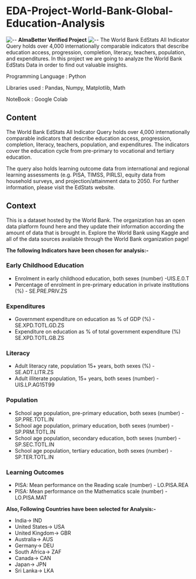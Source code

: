 # EDA-Project-World-Bank-Global-Education-Analysis
![--](https://raw.githubusercontent.com/andreasbm/readme/master/assets/lines/rainbow.png)
**AlmaBetter Verified Project**
![--](https://raw.githubusercontent.com/andreasbm/readme/master/assets/lines/rainbow.png)
The World Bank EdStats All Indicator Query holds over 4,000 internationally comparable indicators that describe education access, progression, completion, literacy, teachers, population, and expenditures. In this project we are going to analyze the World Bank EdStats Data in order to find out valuable insights.

Programming Language : Python

Libraries used : Pandas, Numpy, Matplotlib, Math

NoteBook : Google Colab
## Content
The World Bank EdStats All Indicator Query holds over 4,000 internationally comparable indicators that describe education access, progression, completion, literacy, teachers, population, and expenditures. The indicators cover the education cycle from pre-primary to vocational and tertiary education.

The query also holds learning outcome data from international and regional learning assessments (e.g. PISA, TIMSS, PIRLS), equity data from household surveys, and projection/attainment data to 2050. For further information, please visit the EdStats website.

## Context
This is a dataset hosted by the World Bank. The organization has an open data platform found here and they update their information according the amount of data that is brought in. Explore the World Bank using Kaggle and all of the data sources available through the World Bank organization page!

**The following Indicators have been chosen for analysis:-**

### Early Childhood Education

* Enrolment in early childhood education, both sexes (number) -UIS.E.0.T
* Percentage of enrolment in pre-primary education in private institutions (%) - SE.PRE.PRIV.ZS

### Expenditures

* Government expenditure on education as % of GDP (%) - SE.XPD.TOTL.GD.ZS
* Expenditure on education as % of total government expenditure (%) SE.XPD.TOTL.GB.ZS

### Literacy

* Adult literacy rate, population 15+ years, both sexes (%) - SE.ADT.LITR.ZS
* Adult illiterate population, 15+ years, both sexes (number) - UIS.LP.AG15T99

### Population

* School age population, pre-primary education, both sexes (number) - SP.PRE.TOTL.IN
* School age population, primary education, both sexes (number) - SP.PRM.TOTL.IN
* School age population, secondary education, both sexes (number) - SP.SEC.TOTL.IN
* School age population, tertiary education, both sexes (number) - SP.TER.TOTL.IN

### Learning Outcomes

* PISA: Mean performance on the Reading scale (number) - LO.PISA.REA
* PISA: Mean performance on the Mathematics scale (number) - LO.PISA.MAT

**Also, Following Countries have been selected for Analysis:-**
* India-> IND
* United States-> USA
* United Kingdom-> GBR
* Australia-> AUS
* Germany-> DEU
* South Africa-> ZAF
* Canada-> CAN
* Japan-> JPN
* Sri Lanka-> LKA
